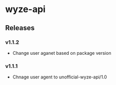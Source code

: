 # wyze-api

## Releases

### v1.1.2
- Change user aganet based on package version

### v1.1.1
- Chnage user agent to unofficial-wyze-api/1.0